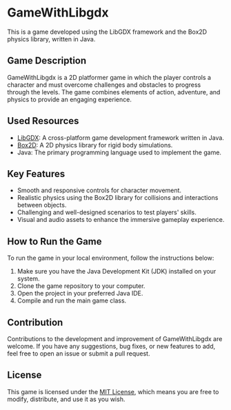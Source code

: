 # GameWithLibgdx

This is a game developed using the LibGDX framework and the Box2D physics library, written in Java.

## Game Description

GameWithLibgdx is a 2D platformer game in which the player controls a character and must overcome challenges and obstacles to progress through the levels. The game combines elements of action, adventure, and physics to provide an engaging experience.

## Used Resources

- [LibGDX](https://libgdx.badlogicgames.com/): A cross-platform game development framework written in Java.
- [Box2D](https://box2d.org/): A 2D physics library for rigid body simulations.
- Java: The primary programming language used to implement the game.

## Key Features

- Smooth and responsive controls for character movement.
- Realistic physics using the Box2D library for collisions and interactions between objects.
- Challenging and well-designed scenarios to test players' skills.
- Visual and audio assets to enhance the immersive gameplay experience.

## How to Run the Game

To run the game in your local environment, follow the instructions below:

1. Make sure you have the Java Development Kit (JDK) installed on your system.
2. Clone the game repository to your computer.
3. Open the project in your preferred Java IDE.
4. Compile and run the main game class.

## Contribution

Contributions to the development and improvement of GameWithLibgdx are welcome. If you have any suggestions, bug fixes, or new features to add, feel free to open an issue or submit a pull request.

## License

This game is licensed under the [MIT License](LICENSE), which means you are free to modify, distribute, and use it as you wish.


